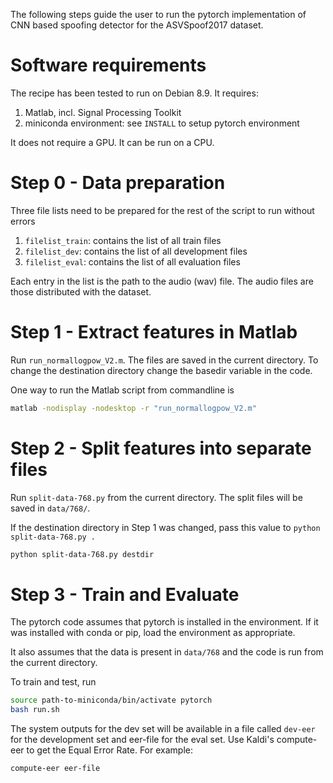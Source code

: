 The following steps guide the user to run the pytorch
implementation of CNN based spoofing detector for the
ASVSpoof2017 dataset.

# Software requirements

The recipe has been tested to run on Debian 8.9.
It requires:

1. Matlab, incl. Signal Processing Toolkit
2. miniconda environment: see ``INSTALL`` to setup pytorch environment

It does not require a GPU. It can be run on a CPU.

# Step 0 - Data preparation

Three file lists need to be prepared for the rest of the script
to run without errors

1. ``filelist_train``: contains the list of all train files
2. ``filelist_dev``: contains the list of all development files
3. ``filelist_eval``: contains the list of all evaluation files

Each entry in the list is the path  to the audio (wav) file.
The audio files are those distributed with the dataset.

# Step 1 - Extract features in Matlab

Run ``run_normallogpow_V2.m``. The files are saved in the current
directory. To change the destination directory change the basedir
variable in the code.

One way to run the Matlab script from commandline is 

```bash
matlab -nodisplay -nodesktop -r "run_normallogpow_V2.m"
```


# Step 2 - Split features into separate files

Run ``split-data-768.py`` from the current directory.
The split files will be saved in ``data/768/``.

If the destination directory in Step 1 was changed, pass
this value to ``python split-data-768.py .``

```bash
python split-data-768.py destdir
```

# Step 3 - Train and Evaluate

The pytorch code assumes that pytorch is installed in the environment.
If it was installed with conda or pip, load the environment as appropriate.

It also assumes that the data is present in ``data/768`` and the code is run from
the current directory.

To train and test, run

```bash
source path-to-miniconda/bin/activate pytorch
bash run.sh
```

The system outputs for the dev set will be available in a file called 
``dev-eer`` for the development set and eer-file for the eval set.
Use Kaldi's compute-eer to get the Equal Error Rate. For example:

```bash
compute-eer eer-file
```
